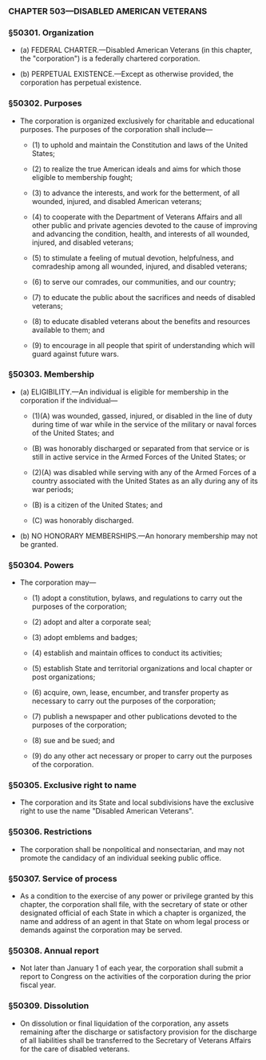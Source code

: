 ### **CHAPTER 503—DISABLED AMERICAN VETERANS**

### §50301. Organization
* (a) FEDERAL CHARTER.—Disabled American Veterans (in this chapter, the "corporation") is a federally chartered corporation.

* (b) PERPETUAL EXISTENCE.—Except as otherwise provided, the corporation has perpetual existence.

### §50302. Purposes
* The corporation is organized exclusively for charitable and educational purposes. The purposes of the corporation shall include—

  * (1) to uphold and maintain the Constitution and laws of the United States;

  * (2) to realize the true American ideals and aims for which those eligible to membership fought;

  * (3) to advance the interests, and work for the betterment, of all wounded, injured, and disabled American veterans;

  * (4) to cooperate with the Department of Veterans Affairs and all other public and private agencies devoted to the cause of improving and advancing the condition, health, and interests of all wounded, injured, and disabled veterans;

  * (5) to stimulate a feeling of mutual devotion, helpfulness, and comradeship among all wounded, injured, and disabled veterans;

  * (6) to serve our comrades, our communities, and our country;

  * (7) to educate the public about the sacrifices and needs of disabled veterans;

  * (8) to educate disabled veterans about the benefits and resources available to them; and

  * (9) to encourage in all people that spirit of understanding which will guard against future wars.

### §50303. Membership
* (a) ELIGIBILITY.—An individual is eligible for membership in the corporation if the individual—

  * (1)(A) was wounded, gassed, injured, or disabled in the line of duty during time of war while in the service of the military or naval forces of the United States; and

  * (B) was honorably discharged or separated from that service or is still in active service in the Armed Forces of the United States; or

  * (2)(A) was disabled while serving with any of the Armed Forces of a country associated with the United States as an ally during any of its war periods;

  * (B) is a citizen of the United States; and

  * (C) was honorably discharged.


* (b) NO HONORARY MEMBERSHIPS.—An honorary membership may not be granted.

### §50304. Powers
* The corporation may—

  * (1) adopt a constitution, bylaws, and regulations to carry out the purposes of the corporation;

  * (2) adopt and alter a corporate seal;

  * (3) adopt emblems and badges;

  * (4) establish and maintain offices to conduct its activities;

  * (5) establish State and territorial organizations and local chapter or post organizations;

  * (6) acquire, own, lease, encumber, and transfer property as necessary to carry out the purposes of the corporation;

  * (7) publish a newspaper and other publications devoted to the purposes of the corporation;

  * (8) sue and be sued; and

  * (9) do any other act necessary or proper to carry out the purposes of the corporation.

### §50305. Exclusive right to name
* The corporation and its State and local subdivisions have the exclusive right to use the name "Disabled American Veterans".

### §50306. Restrictions
* The corporation shall be nonpolitical and nonsectarian, and may not promote the candidacy of an individual seeking public office.

### §50307. Service of process
* As a condition to the exercise of any power or privilege granted by this chapter, the corporation shall file, with the secretary of state or other designated official of each State in which a chapter is organized, the name and address of an agent in that State on whom legal process or demands against the corporation may be served.

### §50308. Annual report
* Not later than January 1 of each year, the corporation shall submit a report to Congress on the activities of the corporation during the prior fiscal year.

### §50309. Dissolution
* On dissolution or final liquidation of the corporation, any assets remaining after the discharge or satisfactory provision for the discharge of all liabilities shall be transferred to the Secretary of Veterans Affairs for the care of disabled veterans.